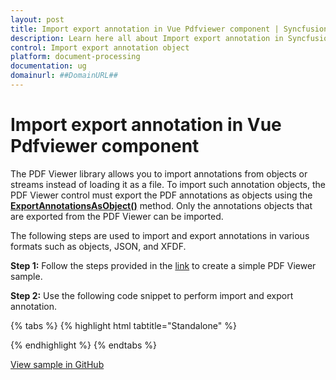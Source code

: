 ```yaml
---
layout: post
title: Import export annotation in Vue Pdfviewer component | Syncfusion
description: Learn here all about Import export annotation in Syncfusion Vue Pdfviewer component of Syncfusion Essential JS 2 and more.
control: Import export annotation object
platform: document-processing
documentation: ug
domainurl: ##DomainURL##
---
```


# Import export annotation in Vue Pdfviewer component

The PDF Viewer library allows you to import annotations from objects or streams instead of loading it as a file. To import such annotation objects, the PDF Viewer control must export the PDF annotations as objects using the [**ExportAnnotationsAsObject()**](https://ej2.syncfusion.com/vue/documentation/api/pdfviewer/#exportannotationsasobject) method. Only the annotations objects that are exported from the PDF Viewer can be imported.

The following steps are used to import and export annotations in various formats such as objects, JSON, and XFDF.

**Step 1:** Follow the steps provided in the [link](https://help.syncfusion.com/document-processing/pdf/pdf-viewer/vue/getting-started/) to create a simple PDF Viewer sample.

**Step 2:** Use the following code snippet to perform import and export annotation.

{% tabs %}
{% highlight html tabtitle="Standalone" %}

<template>
  <div id="app">
    <button v-on:click="ExportAsJson">ExportAsJson</button>
    <button v-on:click="ExportAsXfdf">ExportAsXfdf</button>
    <button v-on:click="ExportAsObject">ExportAsObject</button>
    <button v-on:click="Import">Import</button>
    <ejs-pdfviewer
      id="pdfViewer"
      ref="pdfviewer"
      :documentPath="documentPath"
      :resourceUrl="resourceUrl"
    >
    </ejs-pdfviewer>
  </div>
</template>

<script>
import { PdfViewerComponent, Toolbar, Magnification, Navigation,
         LinkAnnotation, BookmarkView, Annotation, ThumbnailView,
         Print, TextSelection, TextSearch, FormFields, FormDesigner, PageOrganizer  }
from '@syncfusion/ej2-vue-pdfviewer';
var exportObject;
export default {
  name: 'App',
  components: {
    "ejs-pdfviewer": PdfViewerComponent
  },
  data () {
    return {
      resourceUrl: "https://cdn.syncfusion.com/ej2/28.1.33/dist/ej2-pdfviewer-lib",
      documentPath: "https://cdn.syncfusion.com/content/pdf/pdf-succinctly.pdf",
    };
  },

  provide: {
    PdfViewer: [Toolbar, Magnification, Navigation, LinkAnnotation, BookmarkView, Annotation,
                ThumbnailView, Print, TextSelection, TextSearch, FormFields, FormDesigner, PageOrganizer ]
  },
  methods: {
    // export the annotation in JSON format.
    ExportAsJson: function() {
      var viewer = this.$refs.pdfviewer.ej2Instances;
      viewer.exportAnnotation('Json');
    },
    // export the annotation in XFDF format.
    ExportAsXfdf: function() {
      var viewer = this.$refs.pdfviewer.ej2Instances;
      viewer.exportAnnotation('Xfdf');
    },
    // export the annotation as object.
    ExportAsObject: function() {
      var viewer = this.$refs.pdfviewer.ej2Instances;
      return viewer.exportAnnotationsAsObject().then((value) => {
        exportObject = value;
      });
    },
    //Import annotation that are exported as object.
    Import: function() {
      var viewer = this.$refs.pdfviewer.ej2Instances;
        viewer.importAnnotation(JSON.parse(exportObject));
    }
  }
}
</script>

{% endhighlight %}
{% endtabs %}

[View sample in GitHub](https://github.com/SyncfusionExamples/vue-pdf-viewer-examples/tree/master/How%20to)